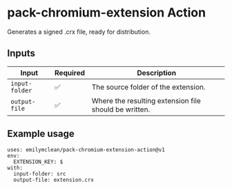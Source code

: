 # pack-chromium-extension Action

Generates a signed .crx file, ready for distribution.

## Inputs

| Input          | Required | Description                                           |
| -------------- | -------- | ----------------------------------------------------- |
| `input-folder` | ✅       | The source folder of the extension.                   |
| `output-file`  | ✅       | Where the resulting extension file should be written. |


## Example usage
```
uses: emilymclean/pack-chromium-extension-action@v1
env:
  EXTENSION_KEY: $
with:
  input-folder: src
  output-file: extension.crx
```